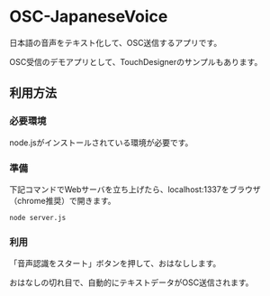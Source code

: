 # OSC-JapaneseVoice

日本語の音声をテキスト化して、OSC送信するアプリです。

OSC受信のデモアプリとして、TouchDesignerのサンプルもあります。

## 利用方法
### 必要環境
node.jsがインストールされている環境が必要です。

### 準備

下記コマンドでWebサーバを立ち上げたら、localhost:1337をブラウザ（chrome推奨）で開きます。

```shell
node server.js
```

### 利用

「音声認識をスタート」ボタンを押して、おはなしします。

おはなしの切れ目で、自動的にテキストデータがOSC送信されます。

